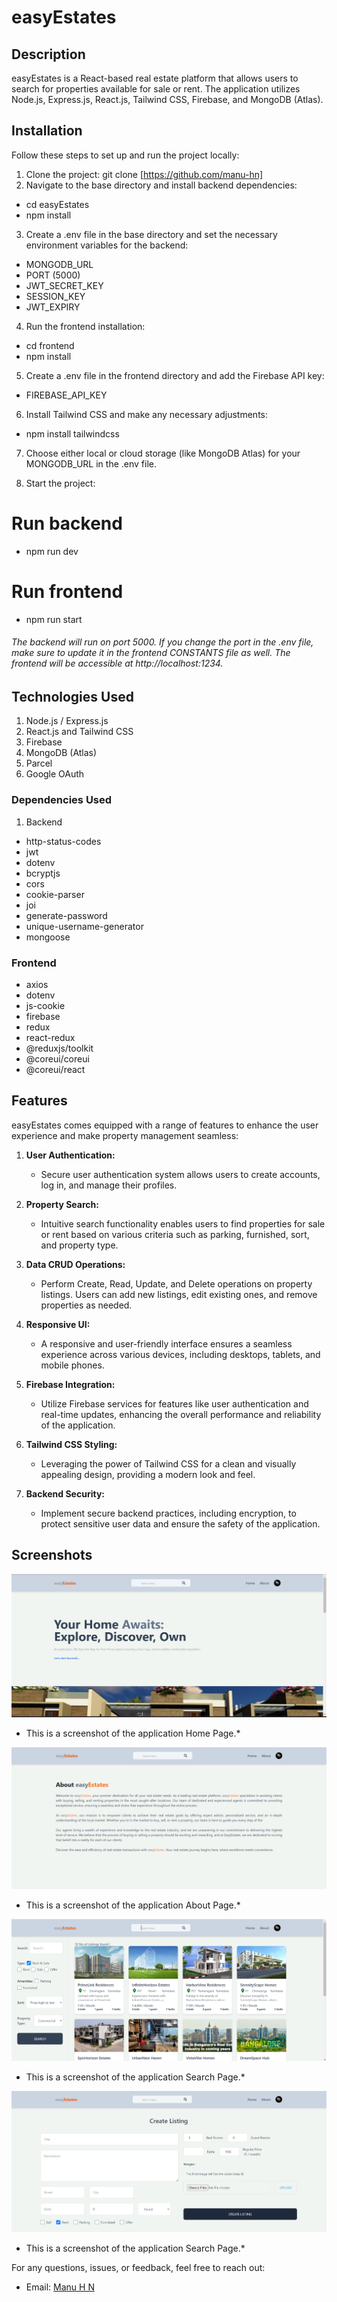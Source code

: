# easyEstates

## Description

easyEstates is a React-based real estate platform that allows users to search for properties available for sale or rent. The application utilizes Node.js, Express.js, React.js, Tailwind CSS, Firebase, and MongoDB (Atlas).

## Installation

Follow these steps to set up and run the project locally:

1. Clone the project: git clone [https://github.com/manu-hn]
2. Navigate to the base directory and install backend dependencies:

- cd easyEstates
- npm install

3. Create a .env file in the base directory and set the necessary environment variables for the backend:

- MONGODB_URL
- PORT (5000)
- JWT_SECRET_KEY
- SESSION_KEY
- JWT_EXPIRY

4. Run the frontend installation:

- cd frontend
- npm install

5. Create a .env file in the frontend directory and add the Firebase API key:

- FIREBASE_API_KEY

6. Install Tailwind CSS and make any necessary adjustments:
 - npm install tailwindcss
7. Choose either local or cloud storage (like MongoDB Atlas) for your MONGODB_URL in the .env file.

8. Start the project:
# Run backend
 - npm run dev

# Run frontend
 - npm run start
 
###### The backend will run on port 5000. If you change the port in the .env file, make sure to update it in the frontend CONSTANTS file as well. The frontend will be accessible at http://localhost:1234.

## Technologies Used
1. Node.js / Express.js
2. React.js and Tailwind CSS
3. Firebase
4. MongoDB (Atlas)
5. Parcel
6. Google OAuth


### Dependencies Used
1. Backend
 - http-status-codes
 - jwt
 - dotenv
 - bcryptjs
 - cors
 - cookie-parser
 - joi
 - generate-password
 - unique-username-generator
 - mongoose 

### Frontend
 - axios
 - dotenv
 - js-cookie
 - firebase
 - redux
 - react-redux
 - @reduxjs/toolkit
 - @coreui/coreui
 - @coreui/react 
 

## Features

easyEstates comes equipped with a range of features to enhance the user experience and make property management seamless:

1. **User Authentication:**
   - Secure user authentication system allows users to create accounts, log in, and manage their profiles.

2. **Property Search:**
   - Intuitive search functionality enables users to find properties for sale or rent based on various criteria such as parking, furnished, sort, and property type.

3. **Data CRUD Operations:**
   - Perform Create, Read, Update, and Delete operations on property listings. Users can add new listings, edit existing ones, and remove properties as needed.

4. **Responsive UI:**
   - A responsive and user-friendly interface ensures a seamless experience across various devices, including desktops, tablets, and mobile phones.

5. **Firebase Integration:**
   - Utilize Firebase services for features like user authentication and real-time updates, enhancing the overall performance and reliability of the application.

6. **Tailwind CSS Styling:**
   - Leveraging the power of Tailwind CSS for a clean and visually appealing design, providing a modern look and feel.

7. **Backend Security:**
   - Implement secure backend practices, including encryption, to protect sensitive user data and ensure the safety of the application.


## Screenshots

![Home](ScreenShots/Home.png)
* This is a screenshot of the application Home Page.*

![About](ScreenShots/About.png)
* This is a screenshot of the application About Page.*

![Search Page](ScreenShots/SearchPage.png)
* This is a screenshot of the application Search Page.*

![Create Listing Page](ScreenShots/CreateListing.png)
* This is a screenshot of the application Search Page.*


For any questions, issues, or feedback, feel free to reach out:

- Email: [Manu H N](mailto:manuu.hnn@gmail.com)
